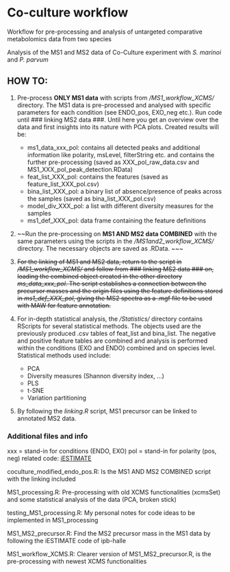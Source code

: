 # Co-culture workflow
Workflow for pre-processing and analysis of untargeted comparative metabolomics data from two species

Analysis of the MS1 and MS2 data of Co-Culture experiment with _S. marinoi_ and _P. parvum_

## HOW TO:
1. Pre-process **ONLY MS1 data** with scripts from _/MS1_workflow_XCMS/_ directory. The MS1 data is pre-processed and analysed with specific parameters for each condition (see ENDO_pos, EXO_neg etc.). Run code until ### linking MS2 data ###. Until here you get an overview over the data and first insights into its nature with PCA plots. Created results will be:
	- ms1_data_xxx_pol: contains all detected peaks and additional information like polarity, msLevel, filterString etc. and contains the further pre-processing 		(saved as XXX_pol_raw_data.csv and MS1_XXX_pol_peak_detection.RData)
	- feat_list_XXX_pol: contains the features (saved as feature_list_XXX_pol.csv)
	- bina_list_XXX_pol: a binary list of absence/presence of peaks across the samples (saved as bina_list_XXX_pol.csv)
	- model_div_XXX_pol: a list with different diversity measures for the samples
	- ms1_def_XXX_pol: data frame containing the feature definitions


2. ~~Run the pre-processing on **MS1 AND MS2 data COMBINED** with the same parameters using the scripts in the _/MS1and2_workflow_XCMS/_ directory. The necessary objects are saved as .RData. ~~~

3. ~~For the linking of MS1 and MS2 data, return to the script in _/MS1_workflow_XCMS/_ and follow from ### linking MS2 data ### on, loading the combined object created in the other directory *ms_data_xxx_pol*. The script establishes a connection between the precursor masses and the origin files using the feature definitions stored in *ms1_def_XXX_pol*, giving the MS2 spectra as a .mgf file to be used with MAW for feature annotation.~~

4. For in-depth statistical analysis, the _/Statistics/_ directory contains RScripts for several statistical methods. The objects used are the previously produced .csv tables of feat_list and bina_list. The negative and positive feature tables are combined and analysis is performed within the conditions (EXO and ENDO) combined and on species level. Statistical methods used include:
	- PCA
	- Diversity measures (Shannon diversity index, ...)
	- PLS 
	- t-SNE
	- Variation partitioning 

5. By following the _linking.R_ script, MS1 precursor can be linked to annotated MS2 data. 



### Additional files and info
xxx = stand-in for conditions (ENDO, EXO)
pol = stand-in for polarity (pos, neg)
related code: [iESTIMATE](https://github.com/ipb-halle/iESTIMATE/blob/main/use-cases/radula-hormones/peak_detection_neg.r)


coculture_modified_endo_pos.R:
Is the MS1 AND MS2 COMBINED script with the linking included


MS1_processing.R: 
Pre-processing with old XCMS functionalities (xcmsSet) and some statistical analysis of the data (PCA, broken stick)


testing_MS1_processing.R: 
My personal notes for code ideas to be implemented in MS1_processing



MS1_MS2_precursor.R:
Find the MS2 precursor mass in the MS1 data by following the iESTIMATE code of ipb-halle


MS1_workflow_XCMS.R:
Clearer version of MS1_MS2_precursor.R, is the pre-processing with newest XCMS functionalities 
